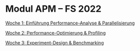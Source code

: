 # Modul APM – FS 2022

[Woche 1: Einführung Performance-Analyse & Parallelisierung](week-01)

[Woche 2: Performance-Optimierung & Profiling](week-02)

[Woche 3: Experiment-Design & Benchmarking](week-03)
